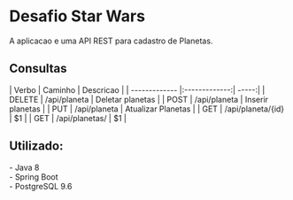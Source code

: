 
<h1>Desafio Star Wars</h1>
A aplicacao e uma API REST para cadastro de Planetas.</h4><br>

<h2>Consultas</h2>
| Verbo        | Caminho           | Descricao  |
| ------------- |:-------------:| -----:|
| DELETE      | /api/planeta | Deletar planetas |
| POST      | /api/planeta      |   Inserir planetas |
| PUT | /api/planeta      |    Atualizar Planetas |
| GET | /api/planeta/{id}      |    $1 |
| GET | /api/planetas/      |    $1 |

<h2>Utilizado:</h2>
- Java 8<br>
- Spring Boot<br> 
- PostgreSQL 9.6<br>
